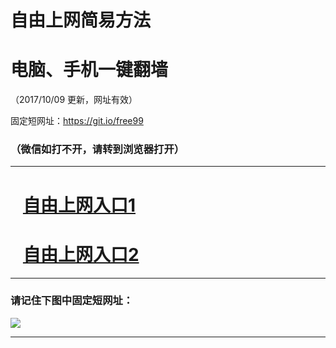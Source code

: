 ﻿# 自由上网简易方法

# 电脑、手机一键翻墙

（2017/10/09 更新，网址有效）

固定短网址：https://git.io/free99

### （微信如打不开，请转到浏览器打开）


***





# &nbsp;&nbsp; <a href="http://ft60112293.fwq-tz-1001.info/fwqtz01.html?t=100900113078 " target="_blank">自由上网入口1</a>
# &nbsp;&nbsp; <a href="http://ft1011517067.fwq-tz-1002.info/fwqtz02.html?t=10090011564 " target="_blank">自由上网入口2</a>
***

### 请记住下图中固定短网址：

<img src="https://s3-us-west-2.amazonaws.com/fwq-1001/yjfq-20170905okok.png" /> 


***

